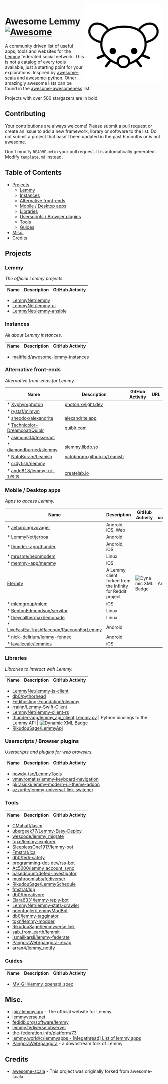 <img width="250" src="https://raw.githubusercontent.com/LemmyNet/lemmy-ui/main/src/assets/icons/favicon.svg" alt="awesome-lemmy" align=right>

Awesome Lemmy [![Awesome](https://cdn.rawgit.com/sindresorhus/awesome/d7305f38d29fed78fa85652e3a63e154dd8e8829/media/badge.svg)](https://github.com/sindresorhus/awesome)
=============

A community driven list of useful apps, tools and websites for the [Lemmy](https://join-lemmy.org/) federated social network. This is not a catalog of every tools available, just a starting point for your explorations. Inspired by [awesome-scala](https://github.com/lauris/awesome-scala) and [awesome-python](https://github.com/vinta/awesome-python). Other amazingly awesome lists can be found in the [awesome-awesomeness](https://github.com/bayandin/awesome-awesomeness) list.

Projects with over 500 stargazers are in bold.

## Contributing

Your contributions are always welcome! Please submit a pull request or create an issue to add a new framework, library or software to the list. Do not submit a project that hasn’t been updated in the past 6 months or is not awesome.

Don't modify `README.md` in your pull request. It is automatically generated. Modify `template.md` instead.

## Table of Contents

- [Projects](#projects)
  - [Lemmy](#lemmy)
  - [Instances](#instances)
  - [Alternative front-ends](#alternative-front-ends)
  - [Mobile / Desktop apps](#mobile--desktop-apps)
  - [Libraries](#libraries)
  - [Userscripts / Browser plugins](#userscripts--browser-plugins)
  - [Tools](#tools)
  - [Guides](#guides)
- [Misc.](#misc)
- [Credits](#credits)

## Projects

### Lemmy

*The official Lemmy projects.*

Name | Description | GitHub Activity
---- | ----------- | ---------------
* [LemmyNet/lemmy](@ghRepo)
* [LemmyNet/lemmy-ui](@ghRepo)
* [LemmyNet/lemmy-ansible](@ghRepo)

### Instances

*All about Lemmy instances.*

Name | Description | GitHub Activity
---- | ----------- | ---------------
* [maltfield/awesome-lemmy-instances](@ghRepo)

### Alternative front-ends

*Alternative front-ends for Lemmy.*

Name | Description | GitHub Activity | URL
---- | ----------- | --------------- | ---
* [Xyphyn/photon](@ghRepo) | [photon.xylight.dev](https://photon.xylight.dev)
* [rystaf/mlmym](@ghRepo) |
* [sheodox/alexandrite](@ghRepo) | [alexandrite.app](https://alexandrite.app/)
* [Technicolor-Dreamcoat/Quiblr](@ghRepo) | [quiblr.com](https://quiblr.com/)
* [asimons04/tesseract](@ghRepo) |
* [diamondburned/slemmy](@ghRepo) | [slemmy.libdb.so](https://slemmy.libdb.so/)
* [NatoBoram/Leanish](@ghRepo) | [natoboram.github.io/Leanish](https://natoboram.github.io/Leanish)
* [cr4yfish/nemmy](@ghRepo) |
* [ando818/lemmy-ui-svelte](@ghRepo) | [createlab.io](https://createlab.io/)

### Mobile / Desktop apps

*Apps to access Lemmy.*

Name | Description | GitHub Activity | OS compatibility
---- | ----------- | --------------- | ----------------
* [aeharding/voyager](@ghRepo) | Android, iOS, Web
* [LemmyNet/jerboa](@ghRepo) | Android
* [thunder-app/thunder](@ghRepo) | Android, iOS
* [mrusme/neonmodem](@ghRepo) | Linux
* [memmy-app/memmy](@ghRepo) | iOS
[Eternity](https://codeberg.org/Bazsalanszky/Eternity) | A Lemmy client forked from the Infinity for Reddit project |![Dynamic XML Badge](https://img.shields.io/badge/dynamic/xml?url=https%3A%2F%2Fcodeberg.org%2FBazsalanszky%2FEternity&query=%2F%2Fa%5B%40class%3D%22ui%20basic%20label%22%20and%20contains(%40href%2C%20%22%2Fstars%22)%5D%2Ftext()&label=stars)| Android
* [mlemgroup/mlem](@ghRepo) | iOS
* [BentonEdmondson/servitor](@ghRepo) | Linux
* [theycallhermax/lemonade](@ghRepo) | Linux
* [LiveFastEatTrashRaccoon/RaccoonForLemmy](@ghRepo) | Android
* [nick-delirium/lemmy-fennec](@ghRepo) | Android
* [lavalleeale/lemmios](@ghRepo) | iOS

### Libraries

*Libraries to interact with Lemmy.*

Name | Description | GitHub Activity
---- | ----------- | ---------------
* [LemmyNet/lemmy-js-client](@ghRepo)
* [db0/pythorhead](@ghRepo)
* [Fedihosting-Foundation/plemmy](@ghRepo)
* [rrainn/Lemmy-Swift-Client](@ghRepo)
* [LemmyNet/lemmy-client-rs](@ghRepo) 
* [thunder-app/lemmy_api_client](@ghRepo)
[Lemmy.py](https://codeberg.org/retiolus/Lemmy.py) | Python bindings to the Lemmy API | ![Dynamic XML Badge](https://img.shields.io/badge/dynamic/xml?url=https%3A%2F%2Fcodeberg.org%2Fretiolus%2FLemmy.py&query=%2F%2Fa%5B%40class%3D%22ui%20basic%20label%22%20and%20contains(%40href%2C%20%22%2Fstars%22)%5D%2Ftext()&label=stars)
* [RikudouSage/LemmyApi](@ghRepo)

### Userscripts / Browser plugins

*Userscripts and plugins for web browsers.*

Name | Description | GitHub Activity
---- | ----------- | ---------------
* [howdy-tsc/LemmyTools](@ghRepo)
* [vmavromatis/lemmy-keyboard-navigation](@ghRepo)
* [pkrasicki/lemmy-modern-ui-theme-addon](@ghRepo)
* [azzurite/lemmy-universal-link-switcher](@glRepo)

### Tools

Name | Description | GitHub Activity
---- | ----------- | ---------------
* [CMahaff/lasim](@ghRepo)
* [ubergeek77/Lemmy-Easy-Deploy](@ghRepo)
* [wescode/lemmy_migrate](@ghRepo)
* [tgxn/lemmy-explorer](@ghRepo)
* [SleeplessOne1917/lemmy-bot](@ghRepo)
* [Fmstrat/lcs](@ghRepo)
* [db0/fedi-safety](@ghRepo)
* [programming-dot-dev/rss-bot](@ghRepo)
* [Ac5000/lemmy_account_sync](@ghRepo)
* [basedcount/defed-investigator](@ghRepo)
* [mushroomlabs/fediverser](@ghRepo)
* [RikudouSage/LemmySchedule](@ghRepo)
* [fmstrat/lpp](@ghRepo)
* [db0/threativore](@ghRepo)
* [Elara6331/lemmy-reply-bot](@ghRepo)
* [LemmyNet/lemmy-stats-crawler](@ghRepo)
* [noenfugler/LemmyModBot](@ghRepo)
* [db0/lemmy-tagginator](@ghRepo)
* [tgxn/lemmy-modder](@ghRepo)
* [RikudouSage/lemmyverse.link](@ghRepo)
* [sab_from_earth/lemmit](@glRepo)
* [ismailkarsli/lemmy-federate](@ghRepo)
* [PangoraWeb/pangora-recap](@ghRepo)
* [arran4/lemmy_notify](@ghRepo)

### Guides

Name | Description | GitHub Activity
---- | ----------- | ---------------
* [MV-GH/lemmy_openapi_spec](@ghRepo)

## Misc.

* [join-lemmy.org](https://join-lemmy.org/) - The official website for Lemmy.
* [lemmyverse.net](https://lemmyverse.net)
* [fedidb.org/software/lemmy](https://fedidb.org/software/lemmy)
* [lemmy.fediverse.observer](https://lemmy.fediverse.observer/list)
* [the-federation.info/platform/73](https://the-federation.info/platform/73)
* [lemmy.world/c/lemmyapps - [Megathread] List of lemmy apps](https://lemmy.world/post/465785)
* [PangoraWeb/pangora](https://github.com/PangoraWeb/pangora) - a downstream fork of Lemmy

## Credits

* [awesome-scala](https://github.com/lauris/awesome-scala) - This project was originally forked from awesome-scala.
